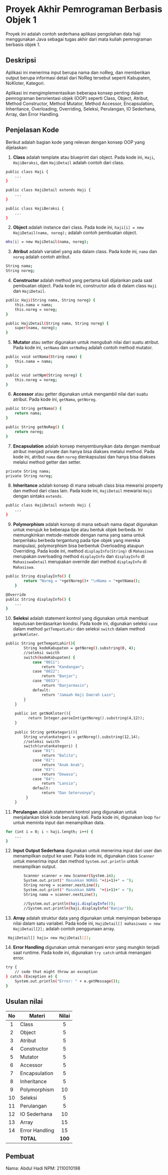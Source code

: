 # Proyek Akhir Pemrograman Berbasis Objek 1

Proyek ini adalah contoh sederhana aplikasi pengolahan data haji menggunakan Java sebagai tugas akhir dari mata kuliah pemrograman berbasis objek 1.

## Deskripsi

Aplikasi ini menerima input berupa nama dan noReg, dan memberikan output berupa informasi detail dari NoReg tersebut seperti Kabupaten, NoKloter, Kategori.

Aplikasi ini mengimplementasikan beberapa konsep penting dalam pemrograman berorientasi objek (OOP) seperti Class, Object, Atribut, Method Constructor, Method Mutator, Method Accessor, Encapsulation, Inheritance, Overloading, Overriding, Seleksi, Perulangan, IO Sederhana, Array, dan Error Handling.

## Penjelasan Kode

Berikut adalah bagian kode yang relevan dengan konsep OOP yang dijelaskan:

1. **Class** adalah template atau blueprint dari object. Pada kode ini, `Haji`, `HajiBeraksi`, dan `HajiDetail` adalah contoh dari class.

```bash
public class Haji {
    ...
}

public class HajiDetail extends Haji {
    ...
}

public class HajiBeraksi {
    ...
}
```

2. **Object** adalah instance dari class. Pada kode ini, `haji[i] = new HajiDetail(nama, noreg);` adalah contoh pembuatan object.

```bash
mhs[i] = new HajiDetail(nama, noreg);
```

3. **Atribut** adalah variabel yang ada dalam class. Pada kode ini, `nama` dan `noreg` adalah contoh atribut.

```bash
String nama;
String noreg;
```

4. **Constructor** adalah method yang pertama kali dijalankan pada saat pembuatan object. Pada kode ini, constructor ada di dalam class `Haji` dan `HajiDetail`.

```bash
public Haji(String nama, String noreg) {
    this.nama = nama;
    this.noreg = noreg;
}

public HajiDetail(String nama, String noreg) {
    super(nama, noreg);
}
```

5. **Mutator** atau setter digunakan untuk mengubah nilai dari suatu atribut. Pada kode ini, `setNama` dan `setNoReg` adalah contoh method mutator.

```bash
public void setNama(String nama) {
    this.nama = nama;
}

public void setNpm(String noreg) {
    this.noreg = noreg;
}
```

6. **Accessor** atau getter digunakan untuk mengambil nilai dari suatu atribut. Pada kode ini, `getNama`, `getNoreg`.

```bash
public String getNama() {
    return nama;
}

public String getNoReg() {
    return noreg;
}
```

7. **Encapsulation** adalah konsep menyembunyikan data dengan membuat atribut menjadi private dan hanya bisa diakses melalui method. Pada kode ini, atribut `nama` dan `noreg` dienkapsulasi dan hanya bisa diakses melalui method getter dan setter.

```bash
private String nama;
private String noreg;
```

8. **Inheritance** adalah konsep di mana sebuah class bisa mewarisi property dan method dari class lain. Pada kode ini, `HajiDetail` mewarisi `Haji` dengan sintaks `extends`.

```bash
public class HajiDetail extends Haji {
    ...
}
```

9. **Polymorphism** adalah konsep di mana sebuah nama dapat digunakan untuk merujuk ke beberapa tipe atau bentuk objek berbeda. Ini memungkinkan metode-metode dengan nama yang sama untuk berperilaku berbeda tergantung pada tipe objek yang mereka manipulasi, polymorphism bisa berbentuk Overloading ataupun Overriding. Pada kode ini, method `displayInfo(String)` di `Mahasiswa` merupakan overloading method `displayInfo` dan `displayInfo` di `MahasiswaDetail` merupakan override dari method `displayInfo` di `Mahasiswa`.

```bash
public String displayInfo() {
        return "Noreg = "+getNoreg()+ "\nNama = "+getNama();
    }

@Override
public String displayInfo() {
    ...
}
```

10. **Seleksi** adalah statement kontrol yang digunakan untuk membuat keputusan berdasarkan kondisi. Pada kode ini, digunakan seleksi `case` dalam method `getTempatLahir` dan seleksi `switch` dalam method `getNoKloter`.

```bash
public String getTempatLahir(){
        String kodeKabupaten = getNoreg().substring(0, 4);
        //seleksi swicth
        switch(kodeKabupaten) {
            case "0011":
                return "Kandangan";
            case "0022":
                return "Banjar";
            case "0033":
                return "Banjarmasin";
            default:
                return "Jamaah Haji Daerah Lain";
        }
    }
    
    public int getNoKloter(){
          return Integer.parseInt(getNoreg().substring(4,12));   
    }
    
    public String getKategori(){
        String urutankategori = getNoreg().substring(12,14);
        //seleksi swicth
        switch(urutankategori) {
            case "01":
                return "Balita";
            case "02":
                return "Anak Anak";
            case "03":
                return "Dewasa";
            case "04":
                return "Lansia";
            default:
                return "Dan Seterusnya";
         }
    }

```

11. **Perulangan** adalah statement kontrol yang digunakan untuk menjalankan blok kode berulang kali. Pada kode ini, digunakan loop `for` untuk meminta input dan menampilkan data.

```bash
for (int i = 0; i < haji.length; i++) {
    ...
}
```

12. **Input Output Sederhana** digunakan untuk menerima input dari user dan menampilkan output ke user. Pada kode ini, digunakan class `Scanner` untuk menerima input dan method `System.out.println` untuk menampilkan output.

```bash
        Scanner scanner = new Scanner(System.in);
        System.out.print(" Masukkan NOREG "+(i+1)+" = ");
        String noreg = scanner.nextLine();
        System.out.print(" Masukkan NAMA  "+(i+1)+" = ");
        String nama = scanner.nextLine();

        //System.out.println(haji.displayInfo());
        //System.out.println(haji.displayInfo("Banjar"));
```

13. **Array** adalah struktur data yang digunakan untuk menyimpan beberapa nilai dalam satu variabel. Pada kode ini, `HajiDetail[] mahasiswas = new HajiDetail[2];` adalah contoh penggunaan array.

```bash
 HajiDetail[] haji= new HajiDetail[2];
```

14. **Error Handling** digunakan untuk menangani error yang mungkin terjadi saat runtime. Pada kode ini, digunakan `try catch` untuk menangani error.

```bash
try {
    // code that might throw an exception
} catch (Exception e) {
    System.out.println("Error: " + e.getMessage());
}
```

## Usulan nilai

| No  | Materi         |  Nilai  |
| :-: | -------------- | :-----: |
|  1  | Class          |    5    |
|  2  | Object         |    5    |
|  3  | Atribut        |    5    |
|  4  | Constructor    |    5    |
|  5  | Mutator        |    5    |
|  6  | Accessor       |    5    |
|  7  | Encapsulation  |    5    |
|  8  | Inheritance    |    5    |
|  9  | Polymorphism   |   10    |
| 10  | Seleksi        |    5    |
| 11  | Perulangan     |    5    |
| 12  | IO Sederhana   |   10    |
| 13  | Array          |   15    |
| 14  | Error Handling |   15    |
|     | **TOTAL**      | **100** |

## Pembuat

Nama: Abdul Hadi
NPM: 2110010198
